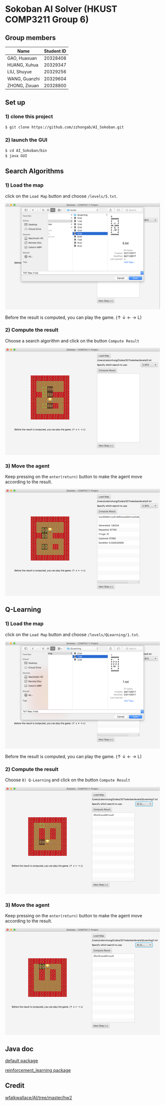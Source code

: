 # Sokoban AI Solver (HKUST COMP3211 Group 6)

## Group members
| Name         	| Student ID   	| 
| ------------- 	|:-------------:	|
| GAO, Huaxuan  	|  20328408     	|
| HUANG, Xuhua  	|  20329347     	|
| LIU, Shuyue   	|  20329256     	|
| WANG, Guanzhi 	|  20329604		|
| ZHONG, Zixuan	|  20328800		|

## Set up

### 1) clone this project

```bash
$ git clone https://github.com/zzhongab/AI_Sokoban.git
```
### 2) launch the GUI

```bash
$ cd AI_Sokoban/bin
$ java GUI 
```

## Search Algorithms


### 1) Load the map

click on the `Load Map` button and choose `/levels/5.txt`.

![](./resources/screenshot_00.png)

Before the result is computed, you can play the game. (↑ ↓ ← → L)

### 2) Compute the result

Choose a search algorithm and click on the button `Compute Result`

![](./resources/screenshot_01.png)

### 3) Move the agent

Keep pressing on the `enter(return)` button to make the agent move according to the result.

![](./resources/screenshot_02.png)

## Q-Learning

### 1) Load the map

click on the `Load Map` button and choose `/levels/QLearning/1.txt`.

![](./resources/screenshot_03.png)

Before the result is computed, you can play the game. (↑ ↓ ← → L)

### 2) Compute the result

Choose `8) Q-Learning` and click on the button `Compute Result`

![](./resources/screenshot_04.png)

### 3) Move the agent

Keep pressing on the `enter(return)` button to make the agent move according to the result.

![](./resources/screenshot_05.png)

## Java doc

[default package](http://hgaoab.student.ust.hk/javadoc3211/docs/package-summary.html)

[reinforcement_learning package](http://hgaoab.student.ust.hk/javadoc3211/reinforcement/reinforcement_learning/package-summary.html)

## Credit

[wfalkwallace/AI/tree/master/hw2](https://github.com/wfalkwallace/AI/tree/master/hw2)
